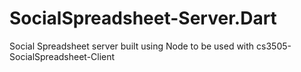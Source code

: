 SocialSpreadsheet-Server.Dart
=============================

Social Spreadsheet server built using Node to be used with cs3505-SocialSpreadsheet-Client
